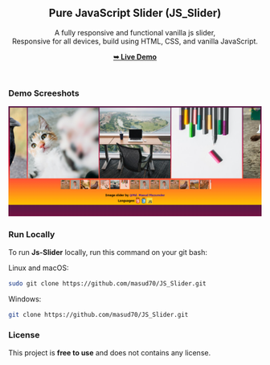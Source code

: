 <div align="center">
  <h2 align="center">Pure JavaScript Slider (JS_Slider)</h2>

  A fully responsive and functional vanilla js slider, <br />Responsive for all devices, build using HTML, CSS, and vanilla JavaScript.

  <a href="https://masud70.github.io/JS_Slider/"><strong>➥ Live Demo</strong></a>

</div>
<br />

### Demo Screeshots

![Pure Js Slider Demo](./screenshoot.png "JS-Slider Demo")

### Run Locally

To run **Js-Slider** locally, run this command on your git bash:

Linux and macOS:

```bash
sudo git clone https://github.com/masud70/JS_Slider.git
```

Windows:

```bash
git clone https://github.com/masud70/JS_Slider.git
```

### License

This project is **free to use** and does not contains any license.

